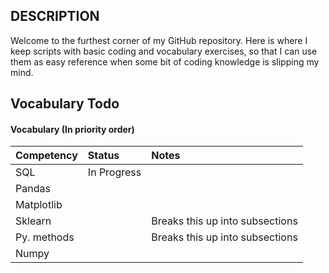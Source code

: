 ## DESCRIPTION

Welcome to the furthest corner of my GitHub repository.  Here is where I keep scripts with basic coding and vocabulary exercises, so that I can use them as easy reference when some bit of coding knowledge is slipping my mind.


## Vocabulary Todo


#### Vocabulary (In priority order)

|Competency |Status     |Notes|
|:-         |:-         |:-   |
|SQL        |In Progress|     |
|Pandas     |           |     |
|Matplotlib |           |     |
|Sklearn    |           |Breaks this up into subsections|
|Py. methods|           |Breaks this up into subsections|
|Numpy      |           ||

